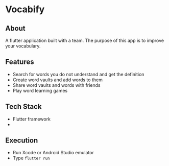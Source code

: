 # Vocabify

## About
A flutter application built with a team. The purpose of this app is to improve your vocabulary.

## Features
- Search for words you do not understand and get the definition
- Create word vaults and add words to them
- Share word vaults and words with friends
- Play word learning games

## Tech Stack
- Flutter framework
- 

## Execution
- Run Xcode or Android Studio emulator
- Type ```flutter run```
